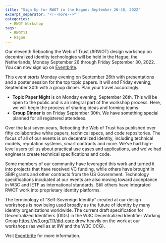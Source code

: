 ```yaml
---
title: "Sign Up for RWOT in the Hague: September 26-30, 2022"
excerpt_separator: "<!--more-->"
categories:
  - RWOT Workshop
tags:
  - RWOT11
  - Hague
---
```

Our eleventh Rebooting the Web of Trust (#RWOT) design workshop on decentralized identity technologies will be held in the Hague, the Netherlands, Monday September 26 through Friday September 30, 2022. You can now sign up on <a href="https://www.eventbrite.com/e/rebooting-the-web-of-trust-xi-2022-the-hague-tickets-347605426187">Eventbrite</a>.

This event <i>starts</i> Monday evening on September 26th with presentations and a poster session for the top topic papers. It will <i>end</I> Friday evening, September 30th with a group dinner. Plan your travel accordingly.

* **Topic Paper Night** is on Monday evening, September 26th. This will be open to the public and is an integral part of the workshop process. Here, we will begin the process of sharing ideas and forming teams.
* **Group Dinner** is on Friday September 30th. We have something special planned for all registered attendees.

Over the last seven years, Rebooting the Web of Trust has published over fifty collaborative white papers, technical specs, and code repositories. The focus of all of our events is on decentralized identity, including technical models, reputation systems, smart contracts and more. We've had high-level users tell us about practical use cases and applications, and we've had engineers create technical specifications and code.

Some members of our community have leveraged this work and turned it into projects that have received VC funding, while others have brought in SBIR grants and other contracts from the US Government. Technology specifications incubated at our events are also moving toward acceptance in W3C and IETF as international standards. Still others have integrated RWOT work into proprietary identity platforms.

The terminology of “Self-Sovereign Identity” created at our design workshops is now being used broadly as the future of identity by many identity organizations worldwide. The current draft specification for Decentralized Identifiers (DIDs) in the W3C Decentralized Identifier Working Group https://w3.org/TR/did-core  drew heavily on the work at our workshops (as well as at IIW and the W3C CCG).

Visit <a href="https://www.eventbrite.com/e/rebooting-the-web-of-trust-xi-2022-the-hague-tickets-347605426187">Eventbrite</a> for more information.

